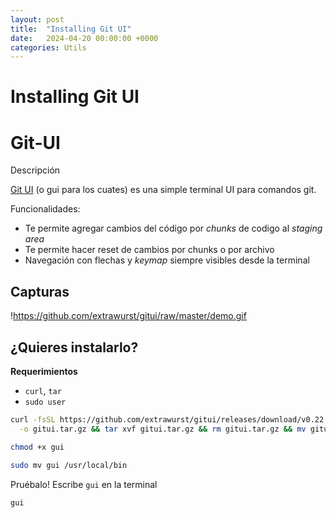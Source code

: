 ```yaml
---
layout: post
title:  "Installing Git UI"
date:   2024-04-20 00:00:00 +0000
categories: Utils
---
```


# Installing Git UI

# Git-UI

Descripción

[Git UI](https://github.com/extrawurst/gitui) (o  gui para los cuates) es una simple terminal UI para comandos git.

Funcionalidades:

- Te permite agregar cambios del código por *chunks* de codigo al *staging area*
- Te permite hacer reset de cambios por chunks o por archivo
- Navegación con flechas y *keymap* siempre visibles desde la terminal

## Capturas

!https://github.com/extrawurst/gitui/raw/master/demo.gif

## ¿Quieres instalarlo?

**Requerimientos**

- `curl`, `tar`
- `sudo user`

```bash
curl -fsSL https://github.com/extrawurst/gitui/releases/download/v0.22.1/gitui-linux-musl.tar.gz \
  -o gitui.tar.gz && tar xvf gitui.tar.gz && rm gitui.tar.gz && mv gitui gui

chmod +x gui

sudo mv gui /usr/local/bin
```

Pruébalo!
Escribe `gui` en la terminal

```bash
gui
```